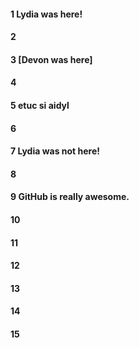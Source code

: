 #### 1 Lydia was here!
#### 2
#### 3 [Devon was here]
#### 4
#### 5 etuc si aidyl 
#### 6
#### 7 Lydia was not here!
#### 8
#### 9 GitHub is really awesome.  
#### 10
#### 11
#### 12
#### 13
#### 14
#### 15